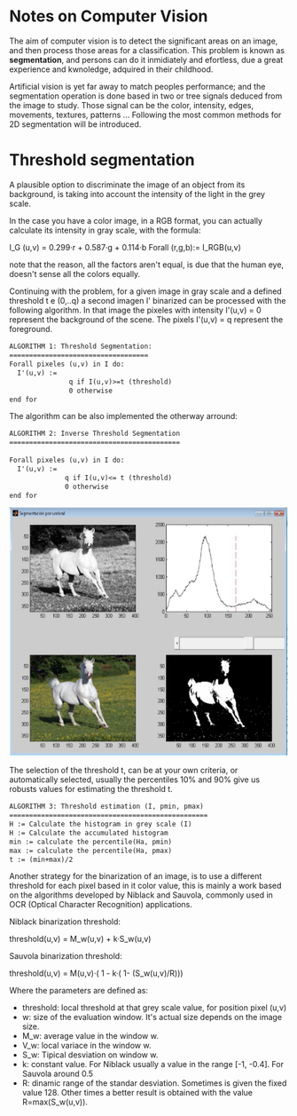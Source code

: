 # Notes on Computer Vision

The aim of computer vision is to detect the significant areas on an image, and then process those areas for a classification. This problem
is known as **segmentation**, and persons can do it inmidiately and efortless, due a great experience and kwnoledge, adquired in 
their childhood. 

Artificial vision is yet far away to match peoples performance; and the segmentation operation is done based in two or tree signals 
deduced from the image to study. Those signal can be the color, intensity, edges, movements, textures, patterns ... Following the most
common methods for 2D segmentation will be introduced.

# Threshold segmentation

A plausible option to discriminate the image of an object from its background, is taking into account the intensity of the light in the 
grey scale. 

In the case you have a color image, in a RGB format, you can actually calculate its intensity in gray scale, with the formula:

I_G (u,v) = 0.299·r + 0.587·g + 0.114·b  Forall (r,g,b):= I_RGB(u,v)

note that the reason, all the factors aren't equal, is due that the human eye, doesn't sense all the colors equally.

Continuing with the problem, for a given image in gray scale and a defined threshold t e (0,..q) a second imagen I' binarized can be
processed with the following algorithm. In that image the pixeles with intensity I'(u,v) = 0 represent the background of the scene. The pixels I'(u,v) = q represent the foreground.


```
ALGORITHM 1: Threshold Segmentation:
===================================
Forall pixeles (u,v) in I do:
  I'(u,v) := 
               q if I(u,v)>=t (threshold)
               0 otherwise
end for
```
The algorithm can be also implemented the otherway arround: 

```
ALGORITHM 2: Inverse Threshold Segmentation
===========================================

Forall pixeles (u,v) in I do:
  I'(u,v) :=
              q if I(u,v)<= t (threshold)
              0 otherwise
end for
```

![Caballos](https://github.com/sergiocollado/potpourri/blob/master/Notes_on_AI/images/threshold_segmentation.PNG)


The selection of the threshold t, can be at your own criteria, or automatically selected, usually the percentiles
10% and 90% give us robusts values for estimating the threshold t.

```
ALGORITHM 3: Threshold estimation (I, pmin, pmax)
==================================================
H := Calculate the histogram in grey scale (I) 
H := Calculate the accumulated histogram
min := calculate the percentile(Ha, pmin)
max := calculate the percentile(Ha, pmax)
t := (min+max)/2
```


Another strategy for the binarization of an image, is to use a different threshold for each pixel based in it color value, this is mainly a work based on the algorithms developed by Niblack and Sauvola, commonly used in OCR (Optical Character Recognition) applications. 

Niblack binarization threshold:

threshold(u,v) = M_w(u,v) + k·S_w(u,v)

Sauvola binarization threshold:

threshold(u,v) = M(u,v)·( 1 - k·( 1- (S_w(u,v)/R)))

Where the parameters are defined as:

 - threshold: local threshold at that grey scale value, for position pixel (u,v)
 - w: size of the evaluation window. It's actual size depends on the image size.
 - M_w: average value in the window w.
 - V_w: local variace in the window w.
 - S_w: Tipical desviation on window w.
 - k: constant value. For Niblack usually a value in the range [-1, -0.4]. For Sauvola around 0.5
 - R: dinamic range of the standar desviation. Sometimes is given the fixed value 128. Other times a better result is obtained with the value R=max(S_w(u,v)).
 
 

